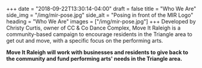 +++
date = "2018-09-22T13:30:14-04:00"
draft = false
title = "Who We Are"
side_img = "/img/mir-pose.jpg"
side_alt = "Posing in front of the MIR Logo"
heading = "Who We Are"
images = ["/img/mir-pose.jpg"]
+++
Developed by Christy Curtis, owner of CC & Co Dance Complex, Move It Raleigh is a community-based campaign to encourage residents in the Triangle area to get out and move, with a specific focus on the performing arts.

**Move It Raleigh will work with businesses and residents to give back to the community and fund performing arts' needs in the Triangle area.**
